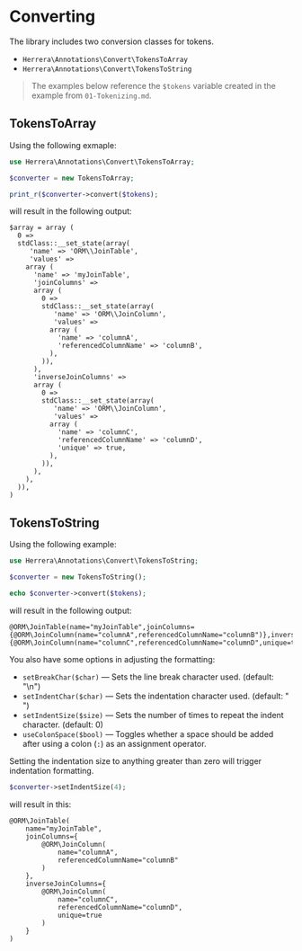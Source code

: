 Converting
==========

The library includes two conversion classes for tokens.

- `Herrera\Annotations\Convert\TokensToArray`
- `Herrera\Annotations\Convert\TokensToString`

> The examples below reference the `$tokens` variable created in the example
> from `01-Tokenizing.md`.

TokensToArray
-------------

Using the following exmaple:

```php
use Herrera\Annotations\Convert\TokensToArray;

$converter = new TokensToArray;

print_r($converter->convert($tokens);
```

will result in the following output:

```
$array = array (
  0 =>
  stdClass::__set_state(array(
     'name' => 'ORM\\JoinTable',
     'values' =>
    array (
      'name' => 'myJoinTable',
      'joinColumns' =>
      array (
        0 =>
        stdClass::__set_state(array(
           'name' => 'ORM\\JoinColumn',
           'values' =>
          array (
            'name' => 'columnA',
            'referencedColumnName' => 'columnB',
          ),
        )),
      ),
      'inverseJoinColumns' =>
      array (
        0 =>
        stdClass::__set_state(array(
           'name' => 'ORM\\JoinColumn',
           'values' =>
          array (
            'name' => 'columnC',
            'referencedColumnName' => 'columnD',
            'unique' => true,
          ),
        )),
      ),
    ),
  )),
)
```

TokensToString
--------------

Using the following example:

```php
use Herrera\Annotations\Convert\TokensToString;

$converter = new TokensToString();

echo $converter->convert($tokens);
```

will result in the following output:

```
@ORM\JoinTable(name="myJoinTable",joinColumns={@ORM\JoinColumn(name="columnA",referencedColumnName="columnB")},inverseJoinColumns={@ORM\JoinColumn(name="columnC",referencedColumnName="columnD",unique=true)})
```

You also have some options in adjusting the formatting:

- `setBreakChar($char)` &mdash; Sets the line break character used.
  (default: "\n")
- `setIndentChar($char)` &mdash; Sets the indentation character used.
  (default: " ")
- `setIndentSize($size)` &mdash; Sets the number of times to repeat the indent
  character. (default: 0)
- `useColonSpace($bool)` &mdash; Toggles whether a space should be added after
  using a colon (`:`) as an assignment operator.

Setting the indentation size to anything greater than zero will trigger
indentation formatting.

```php
$converter->setIndentSize(4);
```

will result in this:

```
@ORM\JoinTable(
    name="myJoinTable",
    joinColumns={
        @ORM\JoinColumn(
            name="columnA",
            referencedColumnName="columnB"
        )
    },
    inverseJoinColumns={
        @ORM\JoinColumn(
            name="columnC",
            referencedColumnName="columnD",
            unique=true
        )
    }
)
```
